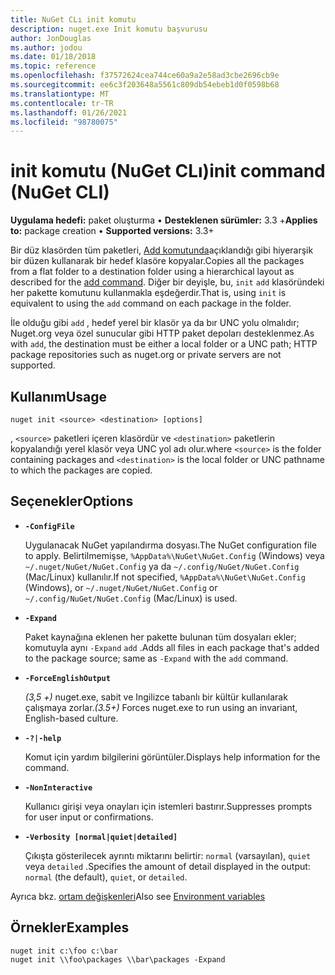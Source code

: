 ```yaml
---
title: NuGet CLı init komutu
description: nuget.exe Init komutu başvurusu
author: JonDouglas
ms.author: jodou
ms.date: 01/18/2018
ms.topic: reference
ms.openlocfilehash: f37572624cea744ce60a9a2e58ad3cbe2696cb9e
ms.sourcegitcommit: ee6c3f203648a5561c809db54ebeb1d0f0598b68
ms.translationtype: MT
ms.contentlocale: tr-TR
ms.lasthandoff: 01/26/2021
ms.locfileid: "98780075"
---
```

# <a name="init-command-nuget-cli"></a><span data-ttu-id="7034f-103">init komutu (NuGet CLı)</span><span class="sxs-lookup"><span data-stu-id="7034f-103">init command (NuGet CLI)</span></span>

<span data-ttu-id="7034f-104">**Uygulama hedefi:** paket oluşturma &bullet; **Desteklenen sürümler:** 3.3 +</span><span class="sxs-lookup"><span data-stu-id="7034f-104">**Applies to:** package creation &bullet; **Supported versions:** 3.3+</span></span>

<span data-ttu-id="7034f-105">Bir düz klasörden tüm paketleri, [Add komutunda](cli-ref-add.md)açıklandığı gibi hiyerarşik bir düzen kullanarak bir hedef klasöre kopyalar.</span><span class="sxs-lookup"><span data-stu-id="7034f-105">Copies all the packages from a flat folder to a destination folder using a hierarchical layout as described for the [add command](cli-ref-add.md).</span></span> <span data-ttu-id="7034f-106">Diğer bir deyişle, bu, `init` `add` klasöründeki her pakette komutunu kullanmakla eşdeğerdir.</span><span class="sxs-lookup"><span data-stu-id="7034f-106">That is, using `init` is equivalent to using the `add` command on each package in the folder.</span></span>

<span data-ttu-id="7034f-107">İle olduğu gibi `add` , hedef yerel bir klasör ya da bır UNC yolu olmalıdır; Nuget.org veya özel sunucular gibi HTTP paket depoları desteklenmez.</span><span class="sxs-lookup"><span data-stu-id="7034f-107">As with `add`, the destination must be either a local folder or a UNC path; HTTP package repositories such as nuget.org or private servers are not supported.</span></span>

## <a name="usage"></a><span data-ttu-id="7034f-108">Kullanım</span><span class="sxs-lookup"><span data-stu-id="7034f-108">Usage</span></span>

```cli
nuget init <source> <destination> [options]
```

<span data-ttu-id="7034f-109">, `<source>` paketleri içeren klasördür ve `<destination>` paketlerin kopyalandığı yerel klasör veya UNC yol adı olur.</span><span class="sxs-lookup"><span data-stu-id="7034f-109">where `<source>` is the folder containing packages and `<destination>` is the local folder or UNC pathname to which the packages are copied.</span></span>

## <a name="options"></a><span data-ttu-id="7034f-110">Seçenekler</span><span class="sxs-lookup"><span data-stu-id="7034f-110">Options</span></span>

- **`-ConfigFile`**

  <span data-ttu-id="7034f-111">Uygulanacak NuGet yapılandırma dosyası.</span><span class="sxs-lookup"><span data-stu-id="7034f-111">The NuGet configuration file to apply.</span></span> <span data-ttu-id="7034f-112">Belirtilmemişse, `%AppData%\NuGet\NuGet.Config` (Windows) veya `~/.nuget/NuGet/NuGet.Config` ya da `~/.config/NuGet/NuGet.Config` (Mac/Linux) kullanılır.</span><span class="sxs-lookup"><span data-stu-id="7034f-112">If not specified, `%AppData%\NuGet\NuGet.Config` (Windows), or `~/.nuget/NuGet/NuGet.Config` or `~/.config/NuGet/NuGet.Config` (Mac/Linux) is used.</span></span>

- **`-Expand`**

  <span data-ttu-id="7034f-113">Paket kaynağına eklenen her pakette bulunan tüm dosyaları ekler; komutuyla aynı `-Expand` `add` .</span><span class="sxs-lookup"><span data-stu-id="7034f-113">Adds all files in each package that's added to the package source; same as `-Expand` with the `add` command.</span></span>

- **`-ForceEnglishOutput`**

  <span data-ttu-id="7034f-114">*(3,5 +)* nuget.exe, sabit ve Ingilizce tabanlı bir kültür kullanılarak çalışmaya zorlar.</span><span class="sxs-lookup"><span data-stu-id="7034f-114">*(3.5+)* Forces nuget.exe to run using an invariant, English-based culture.</span></span>

- **`-?|-help`**

  <span data-ttu-id="7034f-115">Komut için yardım bilgilerini görüntüler.</span><span class="sxs-lookup"><span data-stu-id="7034f-115">Displays help information for the command.</span></span>

- **`-NonInteractive`**

  <span data-ttu-id="7034f-116">Kullanıcı girişi veya onayları için istemleri bastırır.</span><span class="sxs-lookup"><span data-stu-id="7034f-116">Suppresses prompts for user input or confirmations.</span></span>

- **`-Verbosity [normal|quiet|detailed]`**

  <span data-ttu-id="7034f-117">Çıkışta gösterilecek ayrıntı miktarını belirtir: `normal` (varsayılan), `quiet` veya `detailed` .</span><span class="sxs-lookup"><span data-stu-id="7034f-117">Specifies the amount of detail displayed in the output: `normal` (the default), `quiet`, or `detailed`.</span></span>

<span data-ttu-id="7034f-118">Ayrıca bkz. [ortam değişkenleri](cli-ref-environment-variables.md)</span><span class="sxs-lookup"><span data-stu-id="7034f-118">Also see [Environment variables](cli-ref-environment-variables.md)</span></span>

## <a name="examples"></a><span data-ttu-id="7034f-119">Örnekler</span><span class="sxs-lookup"><span data-stu-id="7034f-119">Examples</span></span>

```cli
nuget init c:\foo c:\bar
nuget init \\foo\packages \\bar\packages -Expand
```
